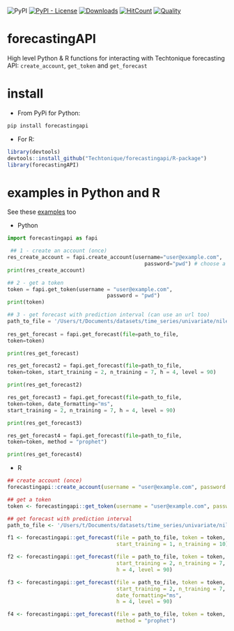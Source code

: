
![PyPI](https://img.shields.io/pypi/v/forecastingAPI) [![PyPI - License](https://img.shields.io/pypi/l/forecastingAPI)](https://github.com/Techtonique/forecastingAPI/blob/master/LICENSE) [![Downloads](https://pepy.tech/badge/forecastingAPI)](https://pepy.tech/project/forecastingAPI) 
[![HitCount](https://hits.dwyl.com/Techtonique/forecastingAPI.svg?style=flat-square)](http://hits.dwyl.com/Techtonique/forecastingAPI)
[![Quality](https://www.codefactor.io/repository/github/techtonique/forecastingAPI/badge)](https://www.codefactor.io/repository/github/techtonique/forecastingAPI)

# forecastingAPI

High level Python & R functions for interacting with Techtonique forecasting API: `create_account`, 
`get_token` and `get_forecast`

# install 

- From PyPi for Python:

```bash
pip install forecastingapi
```

- For R:

```R
library(devtools)
devtools::install_github("Techtonique/forecastingapi/R-package")
library(forecastingAPI)
```

# examples in Python and R 

See these [examples](./examples/example.py) too

- Python

```python
import forecastingapi as fapi

 ## 1 - create an account (once)
res_create_account = fapi.create_account(username="user@example.com", 
                                            password="pwd") # choose a better password
print(res_create_account)

## 2 - get a token 
token = fapi.get_token(username = "user@example.com",
                                password = "pwd")
print(token)

## 3 - get forecast with prediction interval (can use an url too)
path_to_file = '/Users/t/Documents/datasets/time_series/univariate/nile.csv' # (examples:https://github.com/Techtonique/datasets/tree/main/time_series/univariate)
    
res_get_forecast = fapi.get_forecast(file=path_to_file, 
token=token)

print(res_get_forecast)

res_get_forecast2 = fapi.get_forecast(file=path_to_file, 
token=token, start_training = 2, n_training = 7, h = 4, level = 90)

print(res_get_forecast2)

res_get_forecast3 = fapi.get_forecast(file=path_to_file, 
token=token, date_formatting="ms",
start_training = 2, n_training = 7, h = 4, level = 90)

print(res_get_forecast3)

res_get_forecast4 = fapi.get_forecast(file=path_to_file, 
token=token, method = "prophet")

print(res_get_forecast4)
```

- R 

```R
## create account (once)
forecastingapi::create_account(username = "user@example.com", password = "pwd") # choose a better password

## get a token
token <- forecastingapi::get_token(username = "user@example.com", password = "pwd")

## get forecast with prediction interval
path_to_file <- '/Users/t/Documents/datasets/time_series/univariate/nile.csv' # (examples:https://github.com/Techtonique/datasets/tree/main/time_series/univariate)

f1 <- forecastingapi::get_forecast(file = path_to_file, token = token,
                                   start_training = 1, n_training = 10)

f2 <- forecastingapi::get_forecast(file = path_to_file, token = token,
                                   start_training = 2, n_training = 7,
                                   h = 4, level = 90)

f3 <- forecastingapi::get_forecast(file = path_to_file, token = token,
                                   start_training = 2, n_training = 7,
                                   date_formatting="ms",
                                   h = 4, level = 90)

f4 <- forecastingapi::get_forecast(file = path_to_file, token = token,
                                   method = "prophet")
```

[](./techtoniquegif1.gif)

[](techtoniquegif1.gif)